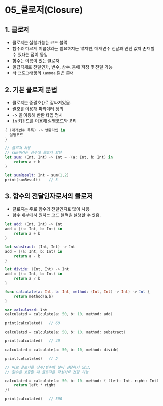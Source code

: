 # 05_클로저(Closure)

## 1. 클로저

- 클로저는 실행가능한 코드 블럭
- 함수와 다르게 이름정의는 필요하지는 않지만, 매개변수 전달과 반환 값이 존재할 수 있다는 점이 동일
- 함수는 이름이 있는 클로저
- 일급객체로 전달인자, 변수, 상수, 등에 저장 및 전달 가능
- 타 프로그래밍의 `lambda` 같은 존재



## 2. 기본 클로저 문법

- 클로저는 중괄호{}로 감싸져있음.
- 괄호를 이용해 파라미터 정의
- -> 을 이용해 반환 타입 명시
- `in` 키워드를 이용해 실행코드와 분리

``` swift
{ (매개변수 목록) -> 반환타입 in
  실행코드
}

// 클로저 사용
// sum이라는 상수에 클로저 할당
let sum: (Int, Int) -> Int = {(a: Int, b: Int) in
	return a + b
}

let sumResult: Int = sum(1,2)
print(sumResult)	// 3
```



## 3. 함수의 전달인자로서의 클로저

- 클로저는 주로 함수의 전달인자로 많이 사용
- 함수 내부에서 원하는 코드 블럭을 실행할 수 있음.

``` swift
let add: (Int, Int) -> Int
add = {(a: Int, b: Int) in
	return a + b
}

let substract: (Int, Int) -> Int
add = {(a: Int, b: Int) in
	return a - b
}

let divide: (Int, Int) -> Int
add = {(a: Int, b: Int) in
	return a / b
}

func calculate(a: Int, b: Int, method: (Int, Int) -> Int) -> Int {
	return method(a,b)
}

var calculated: Int
calculated = calculate(a: 50, b: 10, method: add)

print(calculated)	// 60

calculated = calculate(a: 50, b: 10, method: substract)

print(calculated)	// 40

calculated = calculate(a: 50, b: 10, method: divide)

print(calculated)	// 5

// 따로 클로저를 상수/변수에 넣어 전달하지 않고,
// 함수를 호출할 때 클로저를 작성하여 전달 가능

calculated = calculate(a: 50, b: 10, method: { (left: Int, right: Int) -> Int in
	return left * right
})

print(calculated)	// 500
```



